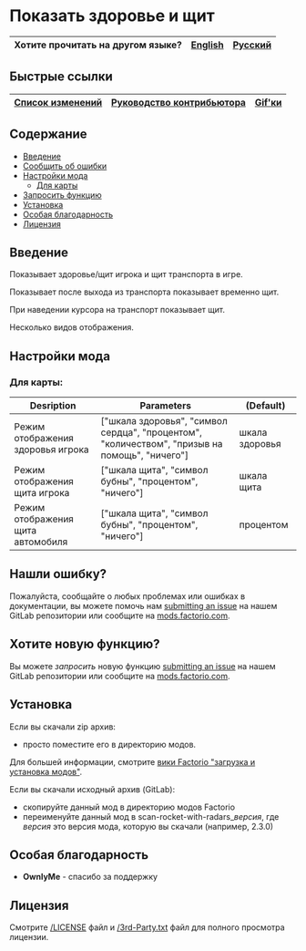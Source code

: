 # Показать здоровье и щит

Хотите прочитать на другом языке? | [English](/README.md) | [Русский](/docs/ru/README.md)
|---|---|---|

## Быстрые ссылки

[Список изменений](CHANGELOG.md) | [Руководство контрибьютора](CONTRIBUTING.md) | [Gif'ки](/gifs-and-image.md)
|---|---|---|

## Содержание

* [Введение](#overview)
* [Сообщить об ошибки](#issue)
* [Настройки мода](#mod-settings)
    * [Для карты](#map)
* [Запросить функцию](#feature)
* [Установка](#installing)
* [Особая благодарность](#special-thanks)
* [Лицензия](#license)

## <a name="overview"></a> Введение

Показывает здоровье/щит игрока и щит транспорта в игре.

Показывает после выхода из транспорта показывает временно щит.

При наведении курсора на транспорт показывает щит.

Несколько видов отображения.

## <a name="mod-settings"></a> Настройки мода

### <a name="map"></a> Для карты:

| Desription | Parameters | (Default) |
| ---------- | ---------- |  -------- |
| Режим отображения здоровья игрока   | ["шкала здоровья", "символ сердца", "процентом", "количеством", "призыв на помощь", "ничего"] | шкала здоровья |
| Режим отображения щита игрока       | ["шкала щита", "символ бубны", "процентом", "ничего"] | шкала щита |
| Режим отображения щита автомобиля   | ["шкала щита", "символ бубны", "процентом", "ничего"] | процентом |

## <a name="issue"></a> Нашли ошибку?

Пожалуйста, сообщайте о любых проблемах или ошибках в документации, вы можете помочь нам
[submitting an issue](https://gitlab.com/ZwerOxotnik/show-health-and-shield/issues) на нашем GitLab репозитории или сообщите на [mods.factorio.com](https://mods.factorio.com/mod/show-health-and-shield/discussion).

## <a name="feature"></a> Хотите новую функцию?

Вы можете *запросить* новую функцию [submitting an issue](https://gitlab.com/ZwerOxotnik/show-health-and-shield/issues) на нашем GitLab репозитории или сообщите на [mods.factorio.com](https://mods.factorio.com/mod/show-health-and-shield/discussion).

## <a name="installing"></a> Установка

Если вы скачали zip архив:

* просто поместите его в директорию модов.

Для большей информации, смотрите [вики Factorio "загрузка и установка модов"](https://wiki.factorio.com/Modding/ru#.D0.97.D0.B0.D0.B3.D1.80.D1.83.D0.B7.D0.BA.D0.B0_.D0.B8_.D1.83.D1.81.D1.82.D0.B0.D0.BD.D0.BE.D0.B2.D0.BA.D0.B0_.D0.BC.D0.BE.D0.B4.D0.BE.D0.B2).

Если вы скачали исходный архив (GitLab):

* скопируйте данный мод в директорию модов Factorio
* переименуйте данный мод в scan-rocket-with-radars_*версия*, где *версия* это версия мода, которую вы скачали (например, 2.3.0)

## <a name="special-thanks"></a> Особая благодарность

* **OwnlyMe** - спасибо за поддержку

## <a name="license"></a> Лицензия

Смотрите [/LICENSE](/LICENSE) файл и [/3rd-Party.txt](/3rd-Party.txt) файл для полного просмотра лицензии.

[homepage]: http://mods.factorio.com/mod/show-health-and-shield
[Factorio]: https://factorio.com/
